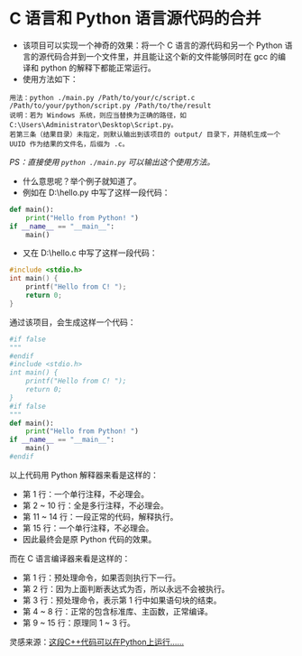 # C 语言和 Python 语言源代码的合并

- 该项目可以实现一个神奇的效果：将一个 C 语言的源代码和另一个 Python 语言的源代码合并到一个文件里，并且能让这个新的文件能够同时在
  gcc 的编译和 python 的解释下都能正常运行。
- 使用方法如下：

```
用法：python ./main.py /Path/to/your/c/script.c /Path/to/your/python/script.py /Path/to/the/result
说明：若为 Windows 系统，则应当替换为正确的路径，如 C:\Users\Administrator\Desktop\Script.py。
若第三条（结果目录）未指定，则默认输出到该项目的 output/ 目录下，并随机生成一个 UUID 作为结果的文件名，后缀为 .c。
```

_PS：直接使用 `python ./main.py` 可以输出这个使用方法。_

- 什么意思呢？举个例子就知道了。
- 例如在 D:\hello.py 中写了这样一段代码：

```python
def main():
    print("Hello from Python! ")
if __name__ == "__main__":
    main()
```

- 又在 D:\hello.c 中写了这样一段代码：

```c
#include <stdio.h>
int main() {
    printf("Hello from C! ");
    return 0;
}
```

通过该项目，会生成这样一个代码：
```python
#if false
"""
#endif
#include <stdio.h>
int main() {
    printf("Hello from C! ");
    return 0;
}
#if false
"""
def main():
    print("Hello from Python! ")
if __name__ == "__main__":
    main()
#endif
```

以上代码用 Python 解释器来看是这样的：

- 第 1 行：一个单行注释，不必理会。
- 第 2 ~ 10 行：全是多行注释，不必理会。
- 第 11 ~ 14 行：一段正常的代码，解释执行。
- 第 15 行：一个单行注释，不必理会。
- 因此最终会是原 Python 代码的效果。

而在 C 语言编译器来看是这样的：

- 第 1 行：预处理命令，如果否则执行下一行。
- 第 2 行：因为上面判断表达式为否，所以永远不会被执行。
- 第 3 行：预处理命令，表示第 1 行中如果语句块的结束。
- 第 4 ~ 8 行：正常的包含标准库、主函数，正常编译。
- 第 9 ~ 15 行：原理同 1 ~ 3 行。

灵感来源：[这段C++代码可以在Python上运行……](https://www.bilibili.com/video/BV1CUGqztE7U?spm_id_from=333.788.player.switch&vd_source=5d264f3a9523a65727db28a2c0a79e7e "Bilibili：sally4953")
